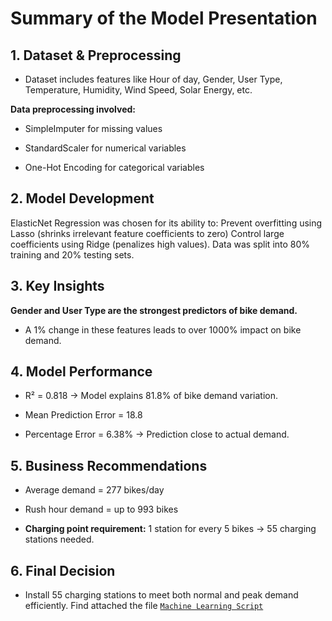 # Summary of the Model Presentation

## 1. Dataset & Preprocessing

- Dataset includes features like Hour of day, Gender, User Type, Temperature, Humidity, Wind Speed, Solar Energy, etc.

**Data preprocessing involved:**

- SimpleImputer for missing values

- StandardScaler for numerical variables

- One-Hot Encoding for categorical variables

## 2. Model Development
ElasticNet Regression was chosen for its ability to:
Prevent overfitting using Lasso (shrinks irrelevant feature coefficients to zero)
Control large coefficients using Ridge (penalizes high values).
Data was split into 80% training and 20% testing sets.

## 3. Key Insights

**Gender and User Type are the strongest predictors of bike demand.**

- A 1% change in these features leads to over 1000% impact on bike demand.

## 4. Model Performance

- R² = 0.818 → Model explains 81.8% of bike demand variation.

- Mean Prediction Error = 18.8

- Percentage Error = 6.38% → Prediction close to actual demand.

## 5. Business Recommendations

- Average demand = 277 bikes/day

- Rush hour demand = up to 993 bikes

- **Charging point requirement:** 1 station for every 5 bikes → 55 charging stations needed.

## 6. Final Decision

- Install 55 charging stations to meet both normal and peak demand efficiently.
Find attached the file [`Machine Learning Script`](Bike_Demand_prediction.ipynb)
